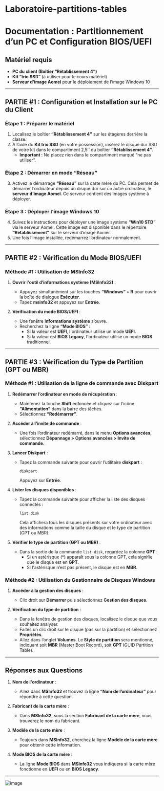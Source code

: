 # Laboratoire-partitions-tables

# Documentation : Partitionnement d’un PC et Configuration BIOS/UEFI

## Matériel requis

- **PC du client (Boîtier “Rétablissement 4”)**
- **Kit “trio SSD”** (à utiliser pour le cours matériel)
- **Serveur d’image Aomei** pour le déploiement de l’image Windows 10

---

## PARTIE #1 : Configuration et Installation sur le PC du Client

### Étape 1 : Préparer le matériel
1. Localisez le boîtier **“Rétablissement 4”** sur les étagères derrière la classe.
2. À l’aide du **Kit trio SSD** (en votre possession), insérez le disque dur SSD de votre kit dans le compartiment 2,5’’ du boîtier **“Rétablissement 4”**. 
   - **Important :** Ne placez rien dans le compartiment marqué “ne pas utiliser”.
   
### Étape 2 : Démarrer en mode “Réseau”
3. Activez le démarrage **“Réseau”** sur la carte mère du PC. Cela permet de démarrer l’ordinateur depuis un disque dur sur un autre ordinateur, le **serveur d’image Aomei**. Ce serveur contient des images système à déployer.

### Étape 3 : Déployer l’image Windows 10
4. Suivez les instructions pour déployer une image système **“Win10 STD”** via le serveur Aomei. Cette image est disponible dans le répertoire **“Rétablissement”** sur le serveur d’image Aomei.
5. Une fois l’image installée, redémarrez l’ordinateur normalement.

---

## PARTIE #2 : Vérification du Mode BIOS/UEFI

### Méthode #1 : Utilisation de MSInfo32

1. **Ouvrir l'outil d’informations système (MSInfo32)** :
   - Appuyez simultanément sur les touches **“Windows” + R** pour ouvrir la boîte de dialogue **Exécuter**.
   - Tapez **msinfo32** et appuyez sur **Entrée**.

2. **Vérification du mode BIOS/UEFI** :
   - Une fenêtre **Informations système** s’ouvre.
   - Recherchez la ligne **“Mode BIOS”** :
     - Si la valeur est **UEFI**, l'ordinateur utilise un mode **UEFI**.
     - Si la valeur est **BIOS Legacy**, l'ordinateur utilise un mode **BIOS** traditionnel.

---

## PARTIE #3 : Vérification du Type de Partition (GPT ou MBR)

### Méthode #1 : Utilisation de la ligne de commande avec Diskpart

1. **Redémarrer l’ordinateur en mode de récupération** :
   - Maintenez la touche **Shift** enfoncée et cliquez sur l'icône **“Alimentation”** dans la barre des tâches.
   - Sélectionnez **“Redémarrer”**.
   
2. **Accéder à l’invite de commande** :
   - Une fois l’ordinateur redémarré, dans le menu **Options avancées**, sélectionnez **Dépannage > Options avancées > Invite de commande**.

3. **Lancer Diskpart** :
   - Tapez la commande suivante pour ouvrir l’utilitaire **diskpart** :
     ```
     diskpart
     ```
     Appuyez sur **Entrée**.

4. **Lister les disques disponibles** :
   - Tapez la commande suivante pour afficher la liste des disques connectés :
     ```
     list disk
     ```
     Cela affichera tous les disques présents sur votre ordinateur avec des informations comme la taille du disque et le type de partition (GPT ou MBR).

5. **Vérifier le type de partition (GPT ou MBR)** :
   - Dans la sortie de la commande `list disk`, regardez la colonne **GPT** :
     - Si un astérisque (*) apparaît sous la colonne GPT, cela signifie que le disque est en **GPT**.
     - Si l'astérisque n’est pas présent, le disque est en **MBR**.

### Méthode #2 : Utilisation du Gestionnaire de Disques Windows

1. **Accéder à la gestion des disques** :
   - Clic droit sur **Démarrer** puis sélectionnez **Gestion des disques**.
   
2. **Vérification du type de partition** :
   - Dans la fenêtre de gestion des disques, localisez le disque que vous souhaitez analyser.
   - Faites un clic droit sur le disque (pas sur la partition) et sélectionnez **Propriétés**.
   - Allez dans l’onglet **Volumes**. Le **Style de partition** sera mentionné, indiquant soit **MBR** (Master Boot Record), soit **GPT** (GUID Partition Table).

---

## Réponses aux Questions

1. **Nom de l'ordinateur** :
   - Allez dans **MSInfo32** et trouvez la ligne **“Nom de l’ordinateur”** pour répondre à cette question.

2. **Fabricant de la carte mère** :
   - Dans **MSInfo32**, sous la section **Fabricant de la carte mère**, vous trouverez le nom du fabricant.

3. **Modèle de la carte mère** :
   - Toujours dans **MSInfo32**, cherchez la ligne **Modèle de la carte mère** pour obtenir cette information.

4. **Mode BIOS de la carte mère** :
   - La ligne **Mode BIOS** dans **MSInfo32** vous indiquera si la carte mère fonctionne en **UEFI** ou en **BIOS Legacy**.

---

![image](https://github.com/user-attachments/assets/df3b5407-0047-40f4-bfdb-37696fb3524b)

